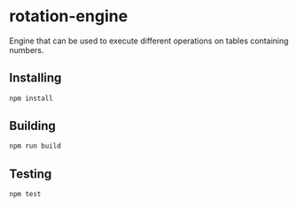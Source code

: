 # rotation-engine

Engine that can be used to execute different operations on tables containing numbers.

## Installing

```sh
npm install
```

## Building

```sh
npm run build
```

## Testing

```sh
npm test
```
